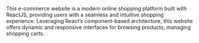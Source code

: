 This e-commerce website is a modern online shopping platform built with ReactJS, providing users with a seamless
and intuitive shopping experience. Leveraging React’s component-based architecture, this website offers dynamic
and responsive interfaces for browsing products, managing shopping carts.
